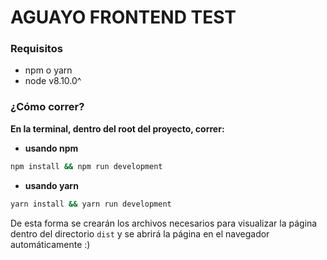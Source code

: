 # AGUAYO FRONTEND TEST

### Requisitos

- npm o yarn
- node v8.10.0^

### ¿Cómo correr?

**En la terminal, dentro del root del proyecto, correr:**

- **usando npm**
```bash
npm install && npm run development
```

- **usando yarn**
```bash
yarn install && yarn run development
```

De esta forma se crearán los archivos necesarios para visualizar la página dentro del directorio `dist` y se abrirá la página en el navegador automáticamente :)

